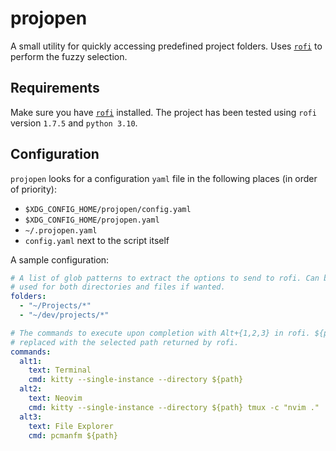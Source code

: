 # projopen

A small utility for quickly accessing predefined project folders. Uses [`rofi`](https://github.com/davatorium/rofi)
to perform the fuzzy selection.

## Requirements
Make sure you have [`rofi`](https://github.com/davatorium/rofi) installed. 
The project has been tested using `rofi` version `1.7.5` and `python 3.10`.

## Configuration
`projopen` looks for a configuration `yaml` file in the following places (in order of priority):
 - `$XDG_CONFIG_HOME/projopen/config.yaml` 
 - `$XDG_CONFIG_HOME/projopen.yaml` 
 - `~/.projopen.yaml`
 - `config.yaml` next to the script itself

A sample configuration:

```yaml
# A list of glob patterns to extract the options to send to rofi. Can be
# used for both directories and files if wanted.
folders:
  - "~/Projects/*"
  - "~/dev/projects/*"

# The commands to execute upon completion with Alt+{1,2,3} in rofi. ${path} is 
# replaced with the selected path returned by rofi.
commands:
  alt1:
    text: Terminal
    cmd: kitty --single-instance --directory ${path}
  alt2: 
    text: Neovim
    cmd: kitty --single-instance --directory ${path} tmux -c "nvim ."
  alt3: 
    text: File Explorer
    cmd: pcmanfm ${path}
```

